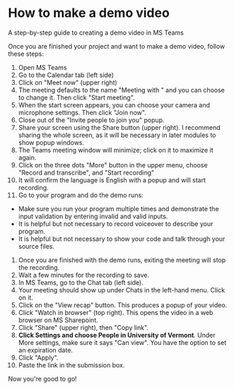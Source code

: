 # How to make a demo video
A step-by-step guide to creating a demo video in MS Teams

Once you are finished your project and want to make a demo video, follow these steps:
1. Open MS Teams
1. Go to the Calendar tab (left side)
1. Click on "Meet now" (upper right)
1. The meeting defaults to the name "Meeting with <your name>" and you can choose to change it. Then click "Start meeting".
1. When the start screen appears, you can choose your camera and microphone settings. Then click "Join now".
1. Close out of the "Invite people to join you" popup.
1. Share your screen using the Share button (upper right). I recommend sharing the whole screen, as it will be necessary in later modules to show popup windows.
1. The Teams meeting window will minimize; click on it to maximize it again.
1. Click on the three dots "More" button in the upper menu, choose "Record and transcribe", and "Start recording"
1. It will confirm the language is English with a popup and will start recording.
1. Go to your program and do the demo runs:
  * Make sure you run your program multiple times and demonstrate the input validation by entering invalid and valid inputs. 
  * It is helpful but not necessary to record voiceover to describe your program.
  * It is helpful but not necessary to show your code and talk through your source files.
1. Once you are finished with the demo runs, exiting the meeting will stop the recording.
1. Wait a few minutes for the recording to save.
1. In MS Teams, go to the Chat tab (left side).
1. Your meeting should show up under Chats in the left-hand menu. Click on it.
1. Click on the "View recap" button. This produces a popup of your video.
1. Click "Watch in browser" (top right). This opens the video in a web browser on MS Sharepoint.
1. Click "Share" (upper right), then "Copy link".
1. **Click Settings and choose People in University of Vermont**. Under More settings, make sure it says "Can view". You have the option to set an expiration date.
1. Click "Apply".
1. Paste the link in the submission box.

Now you're good to go!
